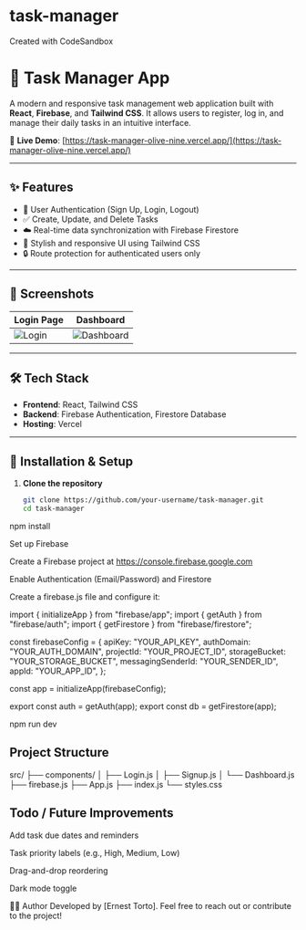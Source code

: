# task-manager
Created with CodeSandbox

# 📝 Task Manager App

A modern and responsive task management web application built with **React**, **Firebase**, and **Tailwind CSS**. It allows users to register, log in, and manage their daily tasks in an intuitive interface.

🚀 **Live Demo**: [https://task-manager-olive-nine.vercel.app/](https://task-manager-olive-nine.vercel.app/)

---

## ✨ Features

- 🔐 User Authentication (Sign Up, Login, Logout)
- ✅ Create, Update, and Delete Tasks
- ☁️ Real-time data synchronization with Firebase Firestore
- 💅 Stylish and responsive UI using Tailwind CSS
- 🔒 Route protection for authenticated users only

---

## 📸 Screenshots

| Login Page | Dashboard |
|------------|-----------|
| ![Login](https://i.imgur.com/your-login-image.png) | ![Dashboard](https://i.imgur.com/your-dashboard-image.png) |



---

## 🛠️ Tech Stack

- **Frontend**: React, Tailwind CSS
- **Backend**: Firebase Authentication, Firestore Database
- **Hosting**: Vercel

---

## 🔧 Installation & Setup

1. **Clone the repository**
   ```bash
   git clone https://github.com/your-username/task-manager.git
   cd task-manager

npm install

Set up Firebase

Create a Firebase project at https://console.firebase.google.com

Enable Authentication (Email/Password) and Firestore

Create a firebase.js file and configure it:

import { initializeApp } from "firebase/app";
import { getAuth } from "firebase/auth";
import { getFirestore } from "firebase/firestore";

const firebaseConfig = {
  apiKey: "YOUR_API_KEY",
  authDomain: "YOUR_AUTH_DOMAIN",
  projectId: "YOUR_PROJECT_ID",
  storageBucket: "YOUR_STORAGE_BUCKET",
  messagingSenderId: "YOUR_SENDER_ID",
  appId: "YOUR_APP_ID",
};

const app = initializeApp(firebaseConfig);

export const auth = getAuth(app);
export const db = getFirestore(app);


npm run dev

## Project Structure
src/
├── components/
│   ├── Login.js
│   ├── Signup.js
│   └── Dashboard.js
├── firebase.js
├── App.js
├── index.js
└── styles.css

## Todo / Future Improvements
Add task due dates and reminders

Task priority labels (e.g., High, Medium, Low)

Drag-and-drop reordering

Dark mode toggle

🧑‍💻 Author
Developed by [Ernest Torto]. Feel free to reach out or contribute to the project!
